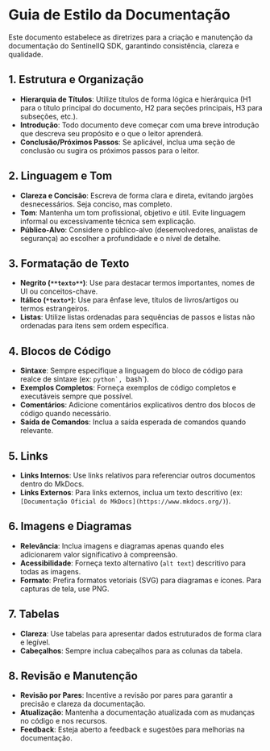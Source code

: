 # Guia de Estilo da Documentação


Este documento estabelece as diretrizes para a criação e manutenção da documentação do SentinelIQ SDK, garantindo consistência, clareza e qualidade.

## 1. Estrutura e Organização

- **Hierarquia de Títulos**: Utilize títulos de forma lógica e hierárquica (H1 para o título principal do documento, H2 para seções principais, H3 para subseções, etc.).
- **Introdução**: Todo documento deve começar com uma breve introdução que descreva seu propósito e o que o leitor aprenderá.
- **Conclusão/Próximos Passos**: Se aplicável, inclua uma seção de conclusão ou sugira os próximos passos para o leitor.

## 2. Linguagem e Tom

- **Clareza e Concisão**: Escreva de forma clara e direta, evitando jargões desnecessários. Seja conciso, mas completo.
- **Tom**: Mantenha um tom profissional, objetivo e útil. Evite linguagem informal ou excessivamente técnica sem explicação.
- **Público-Alvo**: Considere o público-alvo (desenvolvedores, analistas de segurança) ao escolher a profundidade e o nível de detalhe.

## 3. Formatação de Texto

- **Negrito (`**texto**`)**: Use para destacar termos importantes, nomes de UI ou conceitos-chave.
- **Itálico (`*texto*`)**: Use para ênfase leve, títulos de livros/artigos ou termos estrangeiros.
- **Listas**: Utilize listas ordenadas para sequências de passos e listas não ordenadas para itens sem ordem específica.

## 4. Blocos de Código

- **Sintaxe**: Sempre especifique a linguagem do bloco de código para realce de sintaxe (ex: ````python`, ````bash`).
- **Exemplos Completos**: Forneça exemplos de código completos e executáveis sempre que possível.
- **Comentários**: Adicione comentários explicativos dentro dos blocos de código quando necessário.
- **Saída de Comandos**: Inclua a saída esperada de comandos quando relevante.

## 5. Links

- **Links Internos**: Use links relativos para referenciar outros documentos dentro do MkDocs.
- **Links Externos**: Para links externos, inclua um texto descritivo (ex: `[Documentação Oficial do MkDocs](https://www.mkdocs.org/)`).

## 6. Imagens e Diagramas

- **Relevância**: Inclua imagens e diagramas apenas quando eles adicionarem valor significativo à compreensão.
- **Acessibilidade**: Forneça texto alternativo (`alt text`) descritivo para todas as imagens.
- **Formato**: Prefira formatos vetoriais (SVG) para diagramas e ícones. Para capturas de tela, use PNG.

## 7. Tabelas

- **Clareza**: Use tabelas para apresentar dados estruturados de forma clara e legível.
- **Cabeçalhos**: Sempre inclua cabeçalhos para as colunas da tabela.

## 8. Revisão e Manutenção

- **Revisão por Pares**: Incentive a revisão por pares para garantir a precisão e clareza da documentação.
- **Atualização**: Mantenha a documentação atualizada com as mudanças no código e nos recursos.
- **Feedback**: Esteja aberto a feedback e sugestões para melhorias na documentação.